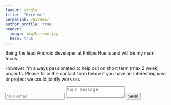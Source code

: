 ```yaml
---
layout: single
title:  "Hire me"
permalink: /hireme/
author_profile: true
header:
  image: img/hireme.jpg
  hero: true
---
```

Being the lead Android developer at Philips Hue is and will be my main focus.

However I'm always passionated to help out on short term (max 2 week) projects. Please fill in the contact form below if you have an interesting idea or project we could jointly work on.

<form class="page__contact" method="POST" action="https://formspree.io/contact@jeroenmols.com">
  <input type="email" name="email" placeholder="Your email">
  <textarea name="message" placeholder="Your message"></textarea>
  <button type="submit">Send</button>
</form>

